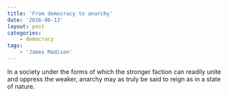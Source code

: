 ```yaml
---
title: 'From democracy to anarchy'
date: '2016-06-13'
layout: post
categories:
    - democracy
tags:
    - 'James Madison'
---
```


In a society under the forms of which the stronger faction can readily unite and oppress the weaker, anarchy may as truly be said to reign as in a state of nature.
